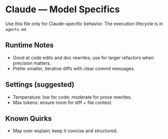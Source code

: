 # Claude — Model Specifics

Use this file only for Claude-specific behavior. The execution lifecycle is in `agents.md`.

## Runtime Notes
- Good at code edits and doc rewrites; use for larger refactors when precision matters.
- Prefer smaller, iterative diffs with clear commit messages.

## Settings (suggested)
- Temperature: low for code; moderate for prose rewrites.
- Max tokens: ensure room for diff + file context.

## Known Quirks
- May over-explain; keep it concise and structured.
